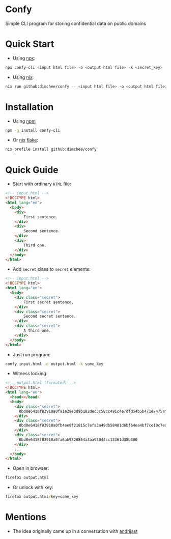 # Confy

Simple CLI program for storing confidential data on public domains


# Quick Start

- Using [npx](https://docs.npmjs.com/cli/v10/commands/npx):
```sh
npx confy-cli <input html file> -o <output html file> -k <secret_key>
```
- Using [nix](https://nixos.org/download/):
```sh
nix run github:dimchee/confy -- <input html file> -o <output html file> -k <secret_key>
```
# Installation

- Using [npm](https://www.npmjs.com/)
```sh
npm -g install confy-cli
```
- Or [nix](https://nixos.org/download/) [flake](https://nixos.wiki/wiki/flakes):
```sh
nix profile install github:dimchee/confy
```

# Quick Guide

- Start with ordinary `HTML` file:
```html
<!-- input.html -->
<!DOCTYPE html>
<html lang="en">
  <body>
    <div>
        First sentence.
    </div>
    <div>
        Second sentence.
    </div>
    <div>
        Third one.
    </div>
  </body>
</html>
```
- Add `secret` class to `secret` elements:
```html
<!-- input.html -->
<!DOCTYPE html>
<html lang="en">
  <body>
    <div class="secret">
        First secret sentence.
    </div>
    <div class="secret">
        Second secret sentence.
    </div>
    <div class="secret">
        A third one.
    </div>
  </body>
</html>
```
- Just run program:
```sh
confy input.html -o output.html -k some_key
```
- Witness locking:
```html
<!-- output.html (formated) -->
<!DOCTYPE html>
<html lang="en">
  <head></head>
  <body>
    <div class="secret">
      0bd0e6418f83910a0fa1e29e3d9b182dec3c58cc491c4e7dfd54b5b471e7475af1868fbf
    </div>
    <div class="secret">
      0bd0e6418f83910a0fb4ee8f21815c7efa3a49db58481d6bf64ea4bf7ce10c7edb868fbf58
    </div>
    <div class="secret">
      0bd0e6418f83910a0fa6ab9826864a3aa93044cc13361d38b300
    </div>
    ...
  </body>
</html>
```
- Open in browser:
```sh 
firefox output.html
```
- Or unlock with key:
```sh
firefox output.html?key=some_key
```
# Mentions
- The idea originally came up in a conversation with [andrijast](https://github.com/andrijast)

